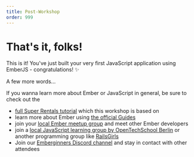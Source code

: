 ```yaml
---
title: Post-Workshop
order: 999
---
```


# That's it, folks!

This is it! You've just built your very first JavaScript application using EmberJS - congratulations! ✨

A few more words...

If you wanna learn more about Ember or JavaScript in general, be sure to check out the
- [full Super Rentals tutorial](https://guides.emberjs.com/release/tutorial/ember-cli/) which this workshop is based on
- learn more about Ember using [the official Guides](https://guides.emberjs.com/release/getting-started/quick-start/)
- join your [local Ember meetup group](https://www.meetup.com/Ember-js-Berlin/) and meet other Ember developers
- join a [local JavaScript learning group by OpenTechSchool Berlin](https://www.meetup.com/opentechschool-berlin/events/) or another programming group like [RailsGirls](http://railsgirls.com/berlin)
- Join our [Emberginners Discord channel](#x) and stay in contact with other attendees
